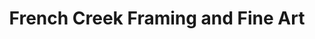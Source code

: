 ---
title: "French Creek Framing and Fine Art"
url: /meadville/french-creek-framing-and-fine-art/
shop: art
---